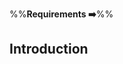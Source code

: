 <link rel="stylesheet" href="{{baseUrl}}/css/textbook.css">

<div class="website-content">

%%**Requirements :arrow_right:**%%

## Introduction

<div id="main">

<include src="./basics/embed.md" />

</div>

</div>
</div>